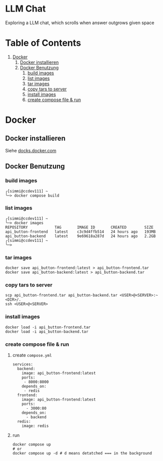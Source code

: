 # LLM Chat

Exploring a LLM chat, which scrolls when answer outgrows given space

# Table of Contents

1.  [Docker](#org876099e)
    1.  [Docker installieren](#orgf359557)
    2.  [Docker Benutzung](#org53a5a3e)
        1.  [build images](#org4d4e77f)
        2.  [list images](#org3a73a90)
        3.  [tar images](#orgd4541c5)
        4.  [copy tars to server](#org49244d7)
        5.  [install images](#org1b613f8)
        6.  [create compose file & run](#orga49def7)

# Docker

## Docker installieren

Siehe [docks.docker.com](https://docs.docker.com/engine/install/ubuntu/)

## Docker Benutzung

### build images

    ╭[simmi@ccdev111] ~
    ╰─> docker compose build

### list images

    ╭[simmi@ccdev111] ~
    ╰─> docker images
    REPOSITORY            TAG       IMAGE ID       CREATED        SIZE
    api_button-frontend   latest    c3c9d4ffb514   24 hours ago   193MB
    api_button-backend    latest    9e69618a287d   24 hours ago   2.2GB
    ╭[simmi@ccdev111] ~
    ╰─>    

### tar images

    docker save api_button-frontend:latest > api_button-frontend.tar
    docker save api_button-backend:latest > api_button-backend.tar       

### copy tars to server

    scp api_button-frontend.tar api_button-backend.tar <USER>@<SERVER>:~<DIR>/.
    ssh <USER>@<SERVER>

### install images

    docker load -i api_button-frontend.tar
    docker load -i api_button-backend.tar

### create compose file & run

1.  create `compose.yml`

        services:
          backend:
            image: api_button-frontend:latest
            ports:
             - 8000:8000
            depends_on:
             - redis
          frontend:
            image: api_button-frontend:latest
            ports:
              - 3000:80
            depends_on:
              - backend
          redis:
            image: redis

2.  run

        docker compose up
        # or
        docker compose up -d # d means detatched === in the background

